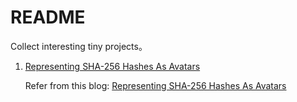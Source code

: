 # README

Collect interesting tiny projects。

1. [Representing SHA-256 Hashes As Avatars](./hash-avatars/README.md)

   Refer from this blog: [Representing SHA-256 Hashes As Avatars](https://francoisbest.com/posts/2021/hashvatars)